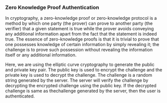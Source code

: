 ### Zero Knowledge Proof Authentication

 In cryptography, a zero-knowledge proof or zero-knowledge protocol is a method by which one party (the prover) can prove to another party (the verifier) that a given statement is true while the prover avoids conveying any additional information apart from the fact that the statement is indeed true. The essence of zero-knowledge proofs is that it is trivial to prove that one possesses knowledge of certain information by simply revealing it; the challenge is to prove such possession without revealing the information itself or any additional information.
  
 Here, we are using the elliptic curve cryptography to generate the public and private key pair. The public key is used to encrypt the challenge and the private key is used to decrypt the challenge. The challenge is a random string generated by the server. The server will verify the challenge by decrypting the encrypted challenge using the public key. If the decrypted challenge is same as thechallenge generated by the server, then the user is authenticated.
